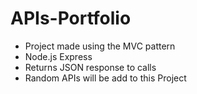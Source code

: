 # APIs-Portfolio

* Project made using the MVC pattern
* Node.js Express
* Returns JSON response to calls
* Random APIs will be add to this Project
